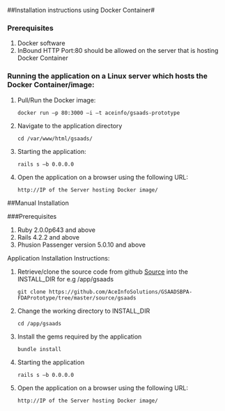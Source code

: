 ##Installation instructions using Docker Container#

### Prerequisites
1. Docker software
1. InBound HTTP Port:80 should be allowed on the server that is hosting Docker Container

### Running the application on a Linux server which hosts the Docker Container/image:


1. Pull/Run the Docker image: 

	```docker run –p 80:3000 –i –t aceinfo/gsaads-prototype``` 
2. Navigate to the application directory 

	```cd /var/www/html/gsaads/```
3. Starting the application:

	```rails s –b 0.0.0.0```
 
4.  Open the application on a browser using the following URL:

	```http://IP of the Server hosting Docker image/```


##Manual Installation

###Prerequisites

1. Ruby 2.0.0p643 and above
2. Rails 4.2.2 and above
3. Phusion Passenger version 5.0.10 and above


Application Installation Instructions:<br>

1. Retrieve/clone the source code from github <a href="https://github.com/AceInfoSolutions/GSAADSBPA-FDAPrototype/tree/master/source/gsaads">Source</a> into the INSTALL_DIR for e.g /app/gsaads 

	```git clone https://github.com/AceInfoSolutions/GSAADSBPA-FDAPrototype/tree/master/source/gsaads```

2. Change the working directory to INSTALL_DIR

	```cd /app/gsaads```

3. Install the gems required by the application

	```bundle install```

4. Starting the application

	```rails s –b 0.0.0.0```

5. Open the application on a browser using the following URL:

	```http://IP of the Server hosting Docker image/```
